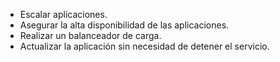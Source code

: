 
<h1 class="title" style="display:none">Ventajas de Docker Swarm</h1>

-	Escalar aplicaciones.
-	Asegurar la alta disponibilidad de las aplicaciones.
-	Realizar un balanceador de carga.
-	Actualizar la aplicación sin necesidad de detener el servicio.

